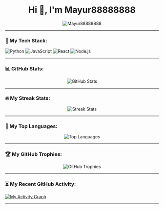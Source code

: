 <h1 align="center">Hi 👋, I'm Mayur88888888</h1>
<p align="center">
  <img src="https://komarev.com/ghpvc/?username=Mayur88888888&label=Profile%20views&color=0e75b6&style=flat" alt="Mayur88888888" />
</p>

---

### 🧰 My Tech Stack:
![Python](https://img.shields.io/badge/Python-3670A0?style=for-the-badge&logo=python&logoColor=ffdd54)
![JavaScript](https://img.shields.io/badge/JavaScript-F7DF1E?style=for-the-badge&logo=javascript&logoColor=black)
![React](https://img.shields.io/badge/React-20232A?style=for-the-badge&logo=react&logoColor=61DAFB)
![Node.js](https://img.shields.io/badge/Node.js-339933?style=for-the-badge&logo=nodedotjs&logoColor=white)

---

### 📊 GitHub Stats:
<p align="center">
  <img src="https://github-readme-stats.vercel.app/api?username=Mayur88888888&show_icons=true&theme=radical" alt="GitHub Stats" />
</p>

---

### 🔥 My Streak Stats:
<p align="center">
  <img src="https://github-readme-streak-stats.herokuapp.com/?user=Mayur88888888&theme=radical" alt="Streak Stats" />
</p>

---

### 🚀 My Top Languages:
<p align="center">
  <img src="https://github-readme-stats.vercel.app/api/top-langs/?username=Mayur88888888&layout=compact&theme=radical" alt="Top Languages" />
</p>

---

### 🏆 My GitHub Trophies:
<p align="center">
  <img src="https://github-profile-trophy.vercel.app/?username=Mayur88888888&theme=radical&no-frame=true&margin-w=10" alt="GitHub Trophies" />
</p>

---

### ⏳ My Recent GitHub Activity:
[![My Activity Graph](https://github-readme-activity-graph.vercel.app/graph?username=Mayur88888888&theme=radical)](https://github.com/Mayur88888888/github-readme-activity-graph)

---


